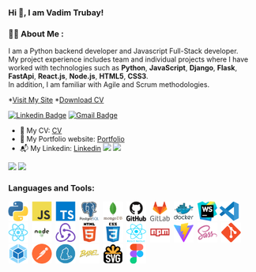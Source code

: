 <!-- <h1>Hi Hi 👋, I am Vadim Trubay! </h1> -->

### Hi 👋, I am Vadim Trubay!

### 👨‍💻 About Me :

I am a Python backend developer and Javascript Full-Stack developer. <br>
My project experience includes team and individual projects where I have worked with technologies such as
**Python**,
**JavaScript**,
**Django**,
**Flask**,
**FastApi**,
**React.js**,
**Node.js**,
**HTML5**,
**CSS3**. <br>
In addition, I am familiar with Agile and Scrum methodologies.

*[Visit My Site](https://VadimTrubay.github.io/)
*[Download CV](https://vadimtrubay.github.io/assets/resume/CV_Vadim_Trubay_Python_backend_developer.pdf)

[![Linkedin Badge](https://img.shields.io/badge/-VadimTrubay-blue?style=flat-square&logo=Linkedin&logoColor=white&link=https://linkedin.com/in/vadim-trubay-146607257)](https://linkedin.com/in/vadim-trubay-146607257)
[![Gmail Badge](https://img.shields.io/badge/-user0606user@gmail.com-c14438?style=flat-square&logo=Gmail&logoColor=white&link=mailto:user0606user@gmail.com)](mailto:user0606user@gmail.com)

- 📑 My CV: [CV](https://vadimtrubay.github.io/assets/resume/CV_Vadim_Trubay_Python_backend_developer.pdf)
- 🎯 My Portfolio website: [Portfolio](https://VadimTrubay.github.io/)
- 📬 My Linkedin: [Linkedin](https://linkedin.com/in/vadim-trubay-146607257)
![](https://raw.githubusercontent.com/VadimTrubay/git-stats/master/generated/overview.svg#gh-dark-mode-only)
![](https://raw.githubusercontent.com/VadimTrubay/git-stats/master/generated/overview.svg#gh-light-mode-only)

![](https://raw.githubusercontent.com/VadimTrubay/git-stats/master/generated/languages.svg#gh-dark-mode-only)
![](https://raw.githubusercontent.com/VadimTrubay/git-stats/master/generated/languages.svg#gh-light-mode-only)

### Languages and Tools:

<img src="./images/python-original.svg" title="python" alt="python" width="40" height="40"/>&nbsp;
<img src="./images/javascript-original.svg"  title="JS" alt="JS" width="40" height="40"/>&nbsp;
<img src="./images/typescript-original.svg"  title="TS" alt="TS" width="40" height="40"/>&nbsp;
<img src="./images/postgresql-original.svg" title="postgresql" alt="postgresql" width="40" height="40"/>&nbsp;
<img src="./images/mongodb-original.svg" title="MongoDB" alt="MongoDB" width="40" height="40"/>&nbsp;
<img src="./images/github-original.svg" title="GitHub"  alt="GitHub" width="40"/>&nbsp;
<img src="./images/gitlab-original.svg" title="GitLub" alt="GitLub" width="40" height="40"/>&nbsp;
<img src="./images/docker-original.svg" title="Docker" alt="Docker" width="40" height="40"/>&nbsp;
<img src="./images/webstorm-original.svg" title="webstorm-original" alt="webstorm-original" width="40" height="40"/>
<img src="./images/vscode-original.svg" title="Visual Studio Code" alt="Visual Studio Code" width="40" height="40"/>
<img src="./images/react-original.svg"  title="React" alt="React" width="40" height="40"/>&nbsp;
<img src="./images/node-original.svg"  title="Node.js" alt="Node.js" width="40" height="40"/>&nbsp;
<img src="./images/redux-original.svg"  title="Redux" alt="Redux" width="40" height="40"/>&nbsp;
<img src="./images/html5-original.svg" title="HTML5" alt="HTML5" width="40" height="40"/>&nbsp;
<img src="./images/css3-original.svg"  title="CSS3" alt="CSS3" width="40" height="40"/>&nbsp;
<img src="./images/react-native-original.png"  title="React Native" alt="React Native" width="40" height="40"/>&nbsp;
<img src="./images/npm-original.svg" title="Npm" alt="Npm" width="40" height="40"/>&nbsp;
<img src="./images/vite-original.svg" title="Vite" alt="Vite" width="40" height="40"/>&nbsp;
<img src="./images/sass-original.svg" title="Sass" alt="Sass" width="40" height="40"/>&nbsp;
<img src="./images/git-original.svg" title="Git" alt="Git" width="40" height="40"/>&nbsp;
<img src="./images/webpack-original.svg" title="Webpack" alt="Webpack" width="40" height="40"/>&nbsp;
<img src="./images/postman-original.svg" title="Postman" alt="Postman" width="40" height="40"/>&nbsp;
<img src="./images/yarn-original.svg" title="Yarn" alt="Yarn" width="40" height="40"/>&nbsp;
<img src="./images/babel-original.svg" title="Babel" alt="Babel" width="40" height="40"/>&nbsp;
<img src="./images/svg-original.png" title="Svg" alt="Svg" width="40" height="40"/>&nbsp;
<img src="./images/figma-original.svg" title="Figma" alt="Figma" width="40" height="40"/>&nbsp;
<!--[website]: -->
